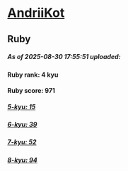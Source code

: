 # [AndriiKot](https://www.codewars.com/users/AndriiKot) 
## Ruby

##### As of 2025-08-30 17:55:51 uploaded:

#### Ruby rank: 4 kyu

#### Ruby score: 971

##### [5-kyu: 15](https://github.com/AndriiKot/Ruby__CodeWars/tree/main/kyu-5)

##### [6-kyu: 39](https://github.com/AndriiKot/Ruby__CodeWars/tree/main/kyu-6)

##### [7-kyu: 52](https://github.com/AndriiKot/Ruby__CodeWars/tree/main/kyu-7)

##### [8-kyu: 94](https://github.com/AndriiKot/Ruby__CodeWars/tree/main/kyu-8)

